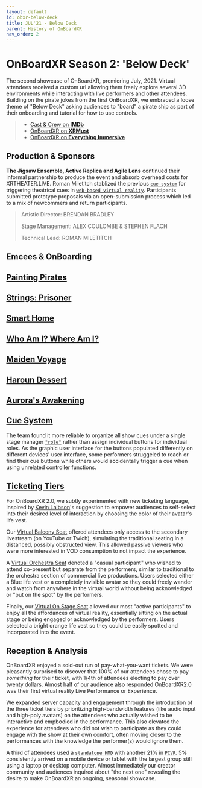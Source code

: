 ```yaml
---
layout: default
id: obxr-below-deck
title: JUL'21 - Below Deck
parent: History of OnBoardXR
nav_order: 2
---
```


# OnBoardXR Season 2: 'Below Deck'
The second showcase of OnBoardXR, premiering July, 2021. Virtual attendees received a custom url allowing them freely explore several 3D environments while interacting with live performers and other attendees. Building on the pirate jokes from the first OnBoardXR, we embraced a loose theme of "Below Deck" asking audiences to "board" a pirate ship as part of their onboarding and tutorial for how to use controls. 

> - [Cast & Crew on **IMDb**](https://www.imdb.com/title/tt15222284/?ref_=nm_flmg_act_10)
> - [OnBoardXR on **XRMust**](https://www.xrmust.com/xrdatabase/all-experiences/onboardxr/)
> - [OnBoardXR on **Everything Immersive**](https://everythingimmersive.com/events/onboard)
> 
## Production & Sponsors
**The Jigsaw Ensemble, Active Replica and Agile Lens** continued their informal partnership to produce the event and absorb overhead costs for XRTHEATER.LIVE. Roman Miletitch stablized the previous [`cue system`](./cue-system.md) for triggering theatrical cues in [`web-based virtual reality`](./glossary-webvr.md). Participants submitted prototype proposals via an open-submission process which led to a mix of newcommers and return participants. 
> 
> Artistic Director:
> BRENDAN BRADLEY
> 
> Stage Management:
> ALEX COULOMBE & STEPHEN FLACH
> 
> Technical Lead:
> ROMAN MILETITCH

## Emcees & OnBoarding

## [Painting Pirates](./painting-pirates.md) 

## [Strings: Prisoner](./unwired-dance.md#Strings)

## [Smart Home](./michael-morran.md)

## [Who Am I? Where Am I?](./naomi-smyth.md)

## [Maiden Voyage](./koryn-wicks.md)

## [Haroun Dessert](./active-replica.md)

## [Aurora's Awakening](./rebecca-evans.md)

## [Cue System](./cue-system.md)
The team found it more reliable to organize all show cues under a single stage manager [`"role"`](./glossary-roles.md) rather than assign individual buttons for individual roles. As the graphic user interface for the buttons populated differently on different devices' user interface, some performers struggeled to reach or find their cue buttons while others would accidentally trigger a cue when using unrelated controller functions. 

## [Ticketing Tiers](.glossary-tickets.md/#ticket-tiers)
For OnBoardXR 2.0, we subtly experimented with new ticketing language, inspired by [Kevin Laibson](./jettison.md)'s suggestion to empower audiences to self-select into their desired level of interaction by choosing the color of their avatar's life vest. 

Our [Virtual Balcony Seat](./glossary-tickets.md#virtual-balcony-seat) offered attendees only access to the secondary livestream (on YouTube or Twich), simulating the traditional seating in a distanced, possibly obstructed view. This allowed passive viewers who were more interested in VOD consumption to not impact the experience.

A [Virtual Orchestra Seat](./glossary-tickets.md#virtual-orchestra-seat) denoted a "casual participant" who wished to attend co-present but separate from the performers, similar to traditional to the orchestra section of commercial live productions. Users selected either a Blue life vest or a completely invisible avatar so they could freely wander and watch from anywhere in the virtual world without being acknowledged or "put on the spot" by the performers.

Finally, our [Virtual On Stage Seat](./glossary-tickets.md#virtual-on-stage-seat) allowed our most "active participants" to enjoy all the affordances of virtual reality, essentially sitting on the actual stage or being engaged or acknowledged by the performers. Users selected a bright orange life vest so they could be easily spotted and incorporated into the event.  

## Reception & Analysis
OnBoardXR enjoyed a sold-out run of pay-what-you-want tickets. We were pleasantly surprised to discover that 100% of our attendees chose to pay *something* for their ticket, with 1/4th of attendees electing to pay over twenty dollars. Almost half of our audience also responded OnBoardXR2.0 was their first virtual reality Live Performance or Experience. 

We expanded server capacity and engagement through the introduction of the three ticket tiers by prioritizing high-bandwidth features (like audio input and high-poly avatars) on the attendees who actually wished to be interactive and empbodied in the performance. This also elevated the experience for attendees who did not wish to participate as they could engage with the show at their own comfort, often moving closer to the performances with the knowledge the performer(s) would ignore them. 

A third of attendees used a [`standalone HMD`](./glossary-hmd.md) with another 21% in [`PCVR`](./glossary-hmd.md). 5% consistently arrived on a mobile device or tablet with the largest group still using a laptop or desktop computer. Almost immediately our creator community and audiences inquired about "the next one" revealing the desire to make OnBoardXR an ongoing, seasonal showcase. 
